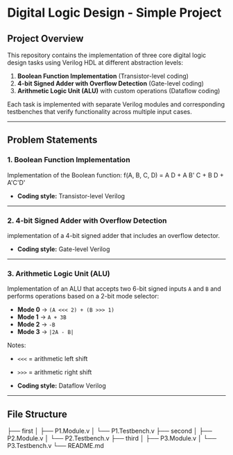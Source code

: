# Digital Logic Design - Simple Project

## Project Overview
This repository contains the implementation of three core digital logic design tasks using Verilog HDL at different abstraction levels:

1. **Boolean Function Implementation** (Transistor-level coding)  
2. **4-bit Signed Adder with Overflow Detection** (Gate-level coding)  
3. **Arithmetic Logic Unit (ALU)** with custom operations (Dataflow coding)  

Each task is implemented with separate Verilog modules and corresponding testbenches that verify functionality across multiple input cases.

---

## Problem Statements

### 1. Boolean Function Implementation
Implementation of the Boolean function: f(A, B, C, D) = A D + A B' C + B D + A'C'D'

- **Coding style:** Transistor-level Verilog  
---

### 2. 4-bit Signed Adder with Overflow Detection
implementation of a 4-bit signed adder that includes an overflow detector.

- **Coding style:** Gate-level Verilog  

---

### 3. Arithmetic Logic Unit (ALU)
Implementation of an ALU that accepts two 6-bit signed inputs `A` and `B` and performs operations based on a 2-bit mode selector:

- **Mode 0** → `(A <<< 2) + (B >>> 1)`  
- **Mode 1** → `A + 3B`  
- **Mode 2** → `-B`  
- **Mode 3** → `|2A - B|`  

Notes:  
- `<<<` = arithmetic left shift  
- `>>>` = arithmetic right shift  

- **Coding style:** Dataflow Verilog

---

## File Structure

├── first
│ ├── P1.Module.v
│ └── P1.Testbench.v
├── second
│ ├── P2.Module.v
│ └── P2.Testbench.v
├── third
│ ├── P3.Module.v
│ └── P3.Testbench.v
└── README.md

